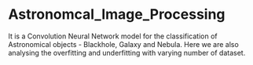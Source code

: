 # Astronomcal_Image_Processing
It is a Convolution Neural Network model for the classification of Astronomical objects - Blackhole, Galaxy and Nebula. Here we are also analysing the overfitting and underfitting with varying number of dataset.
